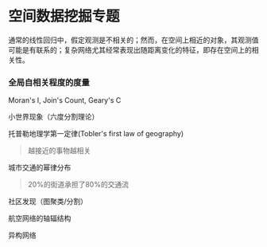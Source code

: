 # 空间数据挖掘专题




通常的线性回归中，假定观测是不相关的；然而，在空间上相近的对象，其观测值可能是有联系的；复杂网络尤其经常表现出随距离变化的特征，即存在空间上的相关性。

### 全局自相关程度的度量
Moran's I, Join's Count, Geary's C

小世界现象（六度分割理论）

托普勒地理学第一定律(Tobler's first law of geography)
>越接近的事物越相关

城市交通的幂律分布
> 20%的街道承担了80%的交通流

社区发现（图聚类/分割）


航空网络的轴辐结构

异构网络


